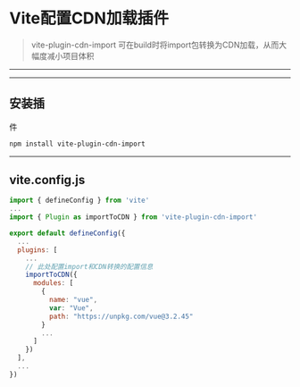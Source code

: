 # Vite配置CDN加载插件
> vite-plugin-cdn-import 可在build时将import包转换为CDN加载，从而大幅度减小项目体积
***
---
## 安装插
件
```bash
npm install vite-plugin-cdn-import
```
---
## vite.config.js
```js
import { defineConfig } from 'vite'
...
import { Plugin as importToCDN } from 'vite-plugin-cdn-import'

export default defineConfig({
  ...
  plugins: [
    ...
    // 此处配置import和CDN转换的配置信息
    importToCDN({
      modules: [
        {
          name: "vue",
          var: "Vue",
          path: "https://unpkg.com/vue@3.2.45"
        }
        ...
      ]
    })
  ],
  ...
})
```